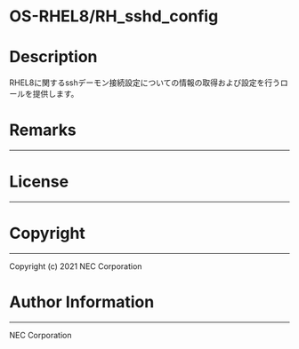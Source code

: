 OS-RHEL8/RH_sshd_config
=======================================================
# Description
RHEL8に関するsshデーモン接続設定についての情報の取得および設定を行うロールを提供します。

# Remarks
-------

# License
-------

# Copyright
---------
Copyright (c) 2021 NEC Corporation

# Author Information
------------------
NEC Corporation
